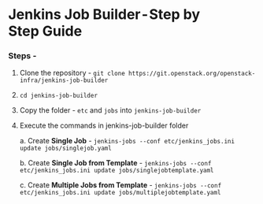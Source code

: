 # Jenkins Job Builder - Step by Step Guide


### Steps - 


1. Clone the repository - `git clone https://git.openstack.org/openstack-infra/jenkins-job-builder`

2. `cd jenkins-job-builder`

3. Copy the folder - `etc` and `jobs` into `jenkins-job-builder`

4. Execute the commands in jenkins-job-builder folder

	a. Create **Single Job** - `jenkins-jobs --conf etc/jenkins_jobs.ini update jobs/singlejob.yaml`

	b. Create **Single Job from Template** - `jenkins-jobs --conf etc/jenkins_jobs.ini update jobs/singlejobtemplate.yaml`

	c. Create **Multiple Jobs from Template** - `jenkins-jobs --conf etc/jenkins_jobs.ini update jobs/multiplejobtemplate.yaml`

